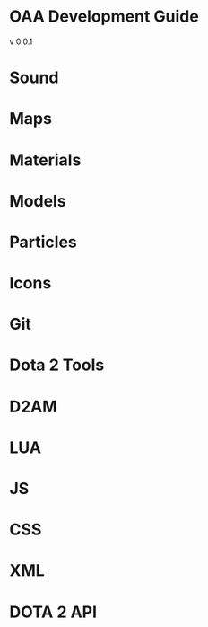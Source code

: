 # OAA Development Guide

v 0.0.1

# Sound

# Maps

# Materials

# Models

# Particles

# Icons

# Git

# Dota 2 Tools

# D2AM

# LUA

# JS

# CSS

# XML

# DOTA 2 API
